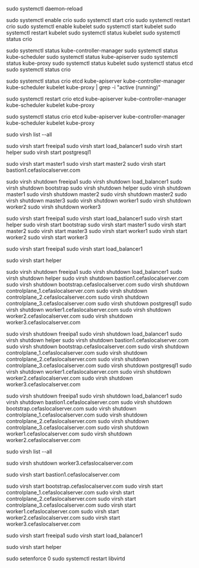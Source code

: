 


sudo systemctl daemon-reload


sudo systemctl enable crio
sudo systemctl start crio
sudo systemctl restart crio
sudo systemctl enable kubelet
sudo systemctl start kubelet
sudo systemctl restart kubelet
sudo systemctl status kubelet
sudo systemctl status crio



sudo systemctl status kube-controller-manager
sudo systemctl status kube-scheduler
sudo systemctl status kube-apiserver
sudo systemctl status kube-proxy
sudo systemctl status kubelet
sudo systemctl status etcd
sudo systemctl status crio



sudo systemctl status crio etcd kube-apiserver kube-controller-manager kube-scheduler kubelet kube-proxy | grep -i "active (running)"

sudo systemctl restart crio etcd kube-apiserver kube-controller-manager kube-scheduler kubelet kube-proxy

sudo systemctl status crio etcd kube-apiserver kube-controller-manager kube-scheduler kubelet kube-proxy



sudo virsh list --all


sudo virsh start freeipa1
sudo virsh start load_balancer1
sudo virsh start helper
sudo virsh start postgresql1


sudo virsh start master1
sudo virsh start master2
sudo virsh start bastion1.cefaslocalserver.com 


sudo virsh shutdown  freeipa1
sudo virsh shutdown  load_balancer1
sudo virsh shutdown  bootstrap
sudo virsh shutdown  helper
sudo virsh shutdown  master1
sudo virsh shutdown  master2
sudo virsh shutdown  master2
sudo virsh shutdown  master3
sudo virsh shutdown  worker1
sudo virsh shutdown  worker2
sudo virsh shutdown  worker3



sudo virsh start freeipa1
sudo virsh start load_balancer1
sudo virsh start helper
sudo virsh start bootstrap
sudo virsh start master1
sudo virsh start master2
sudo virsh start master3
sudo virsh start worker1
sudo virsh start worker2
sudo virsh start worker3


sudo virsh start freeipa1
sudo virsh start load_balancer1

sudo virsh start helper



sudo virsh shutdown freeipa1
sudo virsh shutdown load_balancer1
sudo virsh shutdown helper
sudo virsh shutdown bastion1.cefaslocalserver.com
sudo virsh shutdown bootstrap.cefaslocalserver.com
sudo virsh shutdown controlplane_1.cefaslocalserver.com
sudo virsh shutdown controlplane_2.cefaslocalserver.com
sudo virsh shutdown controlplane_3.cefaslocalserver.com
sudo virsh shutdown postgresql1
sudo virsh shutdown worker1.cefaslocalserver.com
sudo virsh shutdown worker2.cefaslocalserver.com
sudo virsh shutdown worker3.cefaslocalserver.com


sudo virsh shutdown freeipa1
sudo virsh shutdown load_balancer1
sudo virsh shutdown helper
sudo virsh shutdown bastion1.cefaslocalserver.com
sudo virsh shutdown bootstrap.cefaslocalserver.com
sudo virsh shutdown controlplane_1.cefaslocalserver.com
sudo virsh shutdown controlplane_2.cefaslocalserver.com
sudo virsh shutdown controlplane_3.cefaslocalserver.com
sudo virsh shutdown postgresql1
sudo virsh shutdown worker1.cefaslocalserver.com
sudo virsh shutdown worker2.cefaslocalserver.com
sudo virsh shutdown worker3.cefaslocalserver.com




sudo virsh shutdown freeipa1
sudo virsh shutdown load_balancer1
sudo virsh shutdown bastion1.cefaslocalserver.com
sudo virsh shutdown bootstrap.cefaslocalserver.com
sudo virsh shutdown controlplane_1.cefaslocalserver.com
sudo virsh shutdown controlplane_2.cefaslocalserver.com
sudo virsh shutdown controlplane_3.cefaslocalserver.com
sudo virsh shutdown worker1.cefaslocalserver.com
sudo virsh shutdown worker2.cefaslocalserver.com































sudo virsh list --all


sudo virsh shutdown worker3.cefaslocalserver.com


sudo virsh start bastion1.cefaslocalserver.com

sudo virsh start bootstrap.cefaslocalserver.com
sudo virsh start controlplane_1.cefaslocalserver.com
sudo virsh start controlplane_2.cefaslocalserver.com
sudo virsh start controlplane_3.cefaslocalserver.com
sudo virsh start worker1.cefaslocalserver.com
sudo virsh start worker2.cefaslocalserver.com
sudo virsh start worker3.cefaslocalserver.com

sudo virsh start freeipa1
sudo virsh start load_balancer1

sudo virsh start helper



sudo setenforce 0
sudo systemctl restart libvirtd
